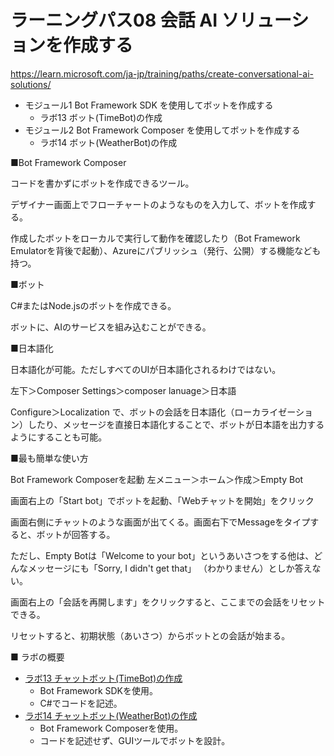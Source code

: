 # ラーニングパス08 会話 AI ソリューションを作成する

https://learn.microsoft.com/ja-jp/training/paths/create-conversational-ai-solutions/

- モジュール1 Bot Framework SDK を使用してボットを作成する
  - ラボ13 ボット(TimeBot)の作成
- モジュール2 Bot Framework Composer を使用してボットを作成する
  - ラボ14 ボット(WeatherBot)の作成

■Bot Framework Composer

コードを書かずにボットを作成できるツール。

デザイナー画面上でフローチャートのようなものを入力して、ボットを作成する。

作成したボットをローカルで実行して動作を確認したり（Bot Framework Emulatorを背後で起動）、Azureにパブリッシュ（発行、公開）する機能なども持つ。

■ボット

C#またはNode.jsのボットを作成できる。

ボットに、AIのサービスを組み込むことができる。

■日本語化

日本語化が可能。ただしすべてのUIが日本語化されるわけではない。

左下＞Composer Settings＞composer lanuage＞日本語

Configure＞Localization で、ボットの会話を日本語化（ローカライゼーション）したり、メッセージを直接日本語化することで、ボットが日本語を出力するようにすることも可能。


■最も簡単な使い方

Bot Framework Composerを起動
左メニュー＞ホーム＞作成＞Empty Bot

画面右上の「Start bot」でボットを起動、「Webチャットを開始」をクリック

画面右側にチャットのような画面が出てくる。画面右下でMessageをタイプすると、ボットが回答する。

ただし、Empty Botは「Welcome to your bot」というあいさつをする他は、どんなメッセージにも「Sorry, I didn't get that」
（わかりません）としか答えない。

画面右上の「会話を再開します」をクリックすると、ここまでの会話をリセットできる。

リセットすると、初期状態（あいさつ）からボットとの会話が始まる。

■ ラボの概要

- [ラボ13 チャットボット(TimeBot)の作成](lab13.md)
  - Bot Framework SDKを使用。
  - C#でコードを記述。
- [ラボ14 チャットボット(WeatherBot)の作成](lab14.md)
  - Bot Framework Composerを使用。
  - コードを記述せず、GUIツールでボットを設計。

